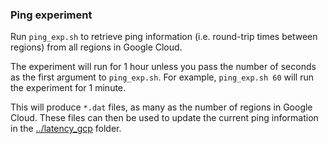 ### Ping experiment

Run `ping_exp.sh` to retrieve ping information (i.e. round-trip times between regions) from all regions in Google Cloud.

The experiment will run for 1 hour unless you pass the number of seconds as the first argument to `ping_exp.sh`. For example, `ping_exp.sh 60` will run the experiment for 1 minute.

This will produce `*.dat` files, as many as the number of regions in Google Cloud.
These files can then be used to update the current ping information in the [../latency_gcp](../latency_gcp) folder.
